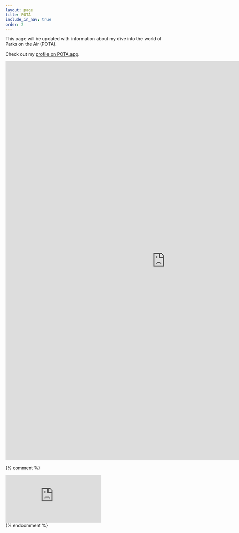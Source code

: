 ```yaml
---
layout: page
title: POTA
include_in_nav: true
order: 2
---
```


This page will be updated with information about my dive into the world of Parks on the Air (POTA).

Check out my [profile on POTA.app](https://pota.app/#/profile/VE7TZB).

<p><iframe src="https://pota-stats.wd4dan.net/?call=VE7TZB" height="1250" width="1000" frameborder="0" scrolling="no"></iframe></p>

{% comment %}
<div class="responsive-embed">
  <iframe src="https://pota.app/#/profile/VE7TZB" frameborder="0"></iframe>
</div>
{% endcomment %}
